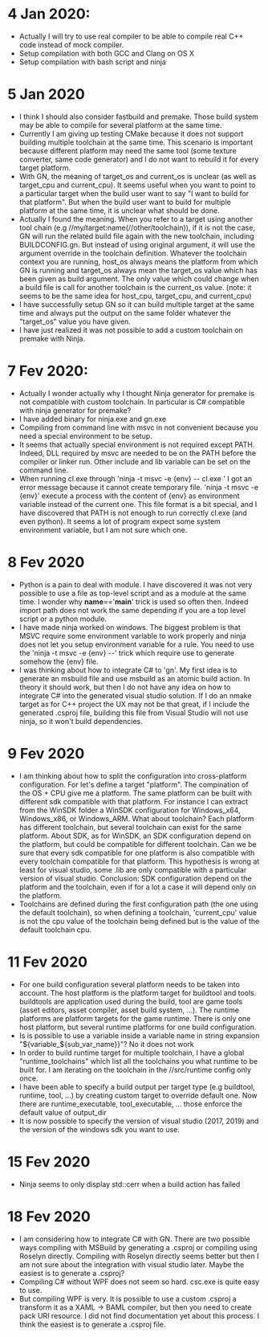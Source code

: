 # 4 Jan 2020:
- Actually I will try to use real compiler to be able to compile
real C++ code instead of mock compiler.
- Setup compilation with both GCC and Clang on OS X
- Setup compilation with bash script and ninja
# 5 Jan 2020
- I think I should also consider fastbuild and premake. Those build system may
be able to compile for several platform at the same time.
- Currently I am giving up testing CMake because it does not support building
multiple toolchain at the same time. This scenario is important because different
platform may need the same tool (some texture converter, same code generator) and I do not want to rebuild it for every target platform.
- With GN, the meaning of target_os and current_os is unclear (as well as target_cpu and current_cpu). It seems useful when you want to point to a particular target when the build user want to say "I want to build for that platform". But when the build user want to build for multiple platform at the same time, it is unclear what should be done.
- Actually I found the meaning. When you refer to a target using another tool chain (e.g //my/target:name(//other/toolchain)), if it is not the case, GN will run the related build file again with the new toolchain, including BUILDCONFIG.gn. But instead of using original argument, it will use the argument override in the toolchain definition. Whatever the toolchain context you are running, host_os always means the platform from which GN is running and target_os always mean the target_os value which has been given as build argument. The only value which could change when a build file is call for another toolchain is the current_os value. (note: it seems to be the same idea for host_cpu, target_cpu, and current_cpu)
- I have successfully setup GN so it can build multiple target at the same time and always put the output on the same folder whatever the "target_os" value you have given.
- I have just realized it was not possible to add a custom toolchain on premake with Ninja.
# 7 Fev 2020:
- Actually I wonder actually why I thought Ninja generator for premake is not compatible with custom toolchain. In particular is C# compatible with ninja generator for premake?
- I have added binary for ninja.exe and gn.exe
- Compiling from command line with msvc in not convenient because you need a special environment to be setup.
- It seems that actually special environment is not required except PATH. Indeed, DLL required by msvc are needed to be on the PATH before the compiler or linker run. Other include and lib variable can be set on the command line.
- When running cl.exe through 'ninja -t msvc -e {env} -- cl.exe ' I got an error message because it cannot create temporary file. 'ninja -t msvc -e {env}' execute a process with the content of {env} as environment variable instead of the current one. This file format is a bit special, and I have discovered that PATH is not enough to run correctly cl.exe (and even python). It seems a lot of program  expect some system environment variable, but I am not sure which one.
# 8 Fev 2020
- Python is a pain to deal with module. I have discovered it was not very possible to use a file as top-level script and as a module at the same time. I wonder why __name__=='__main__' trick is used so often then. Indeed import path does not work the same depending if you are a top level script or a python module.
- I have made ninja worked on windows. The biggest problem is that MSVC require some environment variable to work properly and ninja does not let you setup environment variable for a rule. You need to use the 'ninja -t msvc -e {env} --' trick which require use to generate somehow the {env} file.
- I was thinking about how to integrate C# to 'gn'. My first idea is to generate an msbuild file and use msbuild as an atomic build action. In theory it should work, but then I do not have any idea on how to integrate C# into the generated visual studio solution. If I do an nmake target as for C++ project the UX may not be that great, if I include the generated .csproj file, building this file from Visual Studio will not use ninja, so it won't build dependencies.
# 9 Fev 2020
- I am thinking about how to split the configuration into cross-platform configuration. For let's define a target "platform". The compination of the OS + CPU give me a platform. The same platform can be built with different sdk compatible with that platform. For instance I can extract from the WinSDK folder a WinSDK configuration for Windows_x64, Windows_x86, or Windows_ARM. What about toolchain? Each platform has different toolchain, but several toolchain can exist for the same platform. About SDK, as for WinSDK, an SDK configuration depend on the platform, but could be compatible for different toolchain. Can we be sure that every sdk compatible for one platform is also compatible with every toolchain compatible for that platform. This hypothesis is wrong at least for visual studio, some .lib are only compatible with a particular version of visual studio.
Conclusion: SDK configuration depend on the platform and the toolchain, even if for a lot a case it will depend only on the platform.
- Toolchains are defined during the first configuration path (the one using the default toolchain), so when defining a toolchain, 'current_cpu' value is not the cpu value of the toolchain being defined but is the value of the default toolchain cpu.
# 11 Fev 2020
- For one build configuration several platform needs to be taken into account. The host platform is the platform target for buildtool and tools. buildtools are application used during the build, tool are game tools (asset editors, asset compiler, asset build system, ...). The runtime platforms are platform targets for the game runtime. There is only one host platform, but several runtime platforms for one build configuration.
- Is is possible to use a variable inside a variable name in string expansion "${variable_${sub_var_name}}"? No it does not work
- In order to build runtime target for multiple toolchain, I have a global "runtime_toolchains" which list all the toolchains you what runtime to be built for. I am iterating on the toolchain in the //src/runtime config only once.
- I have been able to specify a build output per target type (e.g buildtool, runtime, tool, ...) by creating custom target to override default one. Now there are runtime_executable, tool_executable, ... those enforce the default value of output_dir
- It is now possible to specify the version of visual studio (2017, 2019) and the version of the windows sdk you want to use.
# 15 Fev 2020
- Ninja seems to only display std::cerr when a build action has failed
# 18 Fev 2020
- I am considering how to integrate C# with GN. There are two possible ways compiling with MSBuild by generating a .csproj or compiling using Roselyn directly. Compiling with Roselyn directly seems better but then I am not sure about the integration with visual studio later. Maybe the easiest is to generate a .csproj?
- Compiling C# without WPF does not seem so hard. csc.exe is quite easy to use.
- But compiling WPF is very. It is possible to use a custom .csproj a transform it as a XAML -> BAML compiler, but then you need to create pack URI resource. I did not find documentation yet about this process. I think the easiest is to generate a .csproj file.